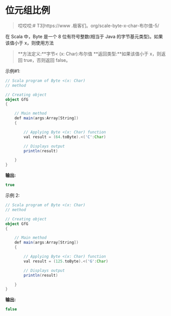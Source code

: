 # 位元组比例

> 哎哎哎:# T3]https://www .极客们。org/scale-byte-x-char-布尔值-5/

在 Scala 中，Byte 是一个 8 位有符号整数(相当于 Java 的字节基元类型)。如果该值小于 x，则使用方法

> **方法定义:**字节< (x: Char):布尔值
> **返回类型:**如果该值小于 x，则返回 true，否则返回 false。

示例#1:

```scala
// Scala program of Byte <(x: Char)
// method 

// Creating object 
object GfG 
{ 

    // Main method 
    def main(args:Array[String]) 
    { 

        // Applying Byte <(x: Char) function 
        val result = (64.toByte).<('C':Char) 

        // Displays output 
        println(result) 

    } 
} 
```

**输出:**

```scala
true
```

示例 2:

```scala
// Scala program of Byte <(x: Char)
// method 

// Creating object 
object GfG 
{ 

    // Main method 
    def main(args:Array[String]) 
    { 

        // Applying Byte <(x: Char) function 
        val result = (125.toByte).<('G':Char) 

        // Displays output 
        println(result) 

    } 
} 
```

**输出:**

```scala
false
```